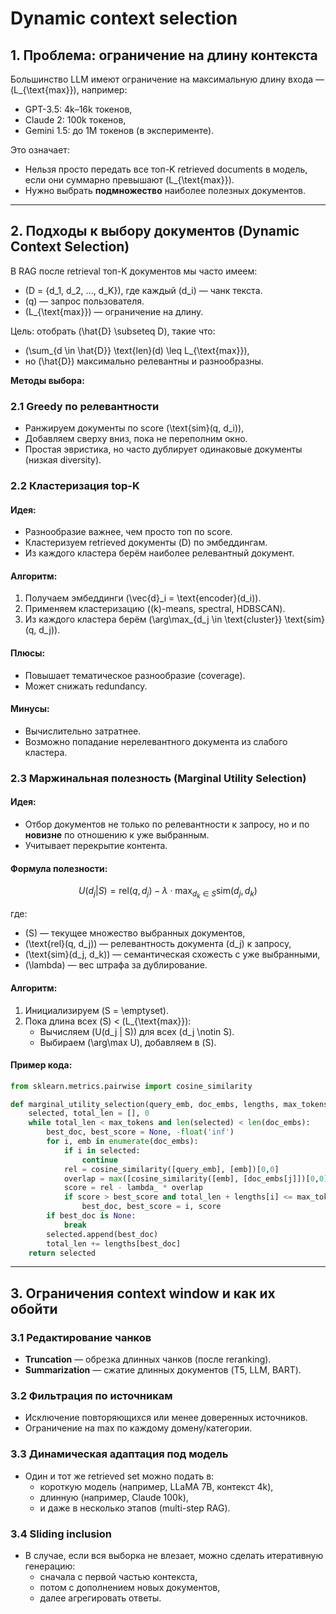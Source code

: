 # Dynamic context selection

## 1. Проблема: ограничение на длину контекста

Большинство LLM имеют ограничение на максимальную длину входа — \(L_{\text{max}}\), например:

- GPT-3.5: 4k–16k токенов,
- Claude 2: 100k токенов,
- Gemini 1.5: до 1M токенов (в эксперименте).

Это означает:

- Нельзя просто передать все топ-K retrieved documents в модель, если они суммарно превышают \(L_{\text{max}}\).
- Нужно выбрать **подмножество** наиболее полезных документов.

---

## 2. Подходы к выбору документов (Dynamic Context Selection)

В RAG после retrieval топ-K документов мы часто имеем:

- \(D = \{d_1, d_2, ..., d_K\}\), где каждый \(d_i\) — чанк текста.
- \(q\) — запрос пользователя.
- \(L_{\text{max}}\) — ограничение на длину.

Цель: отобрать \(\hat{D} \subseteq D\), такие что:

- \(\sum_{d \in \hat{D}} \text{len}(d) \leq L_{\text{max}}\),
- но \(\hat{D}\) максимально релевантны и разнообразны.

**Методы выбора:**

### 2.1 Greedy по релевантности

- Ранжируем документы по score \(\text{sim}(q, d_i)\),
- Добавляем сверху вниз, пока не переполним окно.
- Простая эвристика, но часто дублирует одинаковые документы (низкая diversity).

### 2.2 Кластеризация top-K

#### Идея:

- Разнообразие важнее, чем просто топ по score.
- Кластеризуем retrieved документы \(D\) по эмбеддингам.
- Из каждого кластера берём наиболее релевантный документ.

#### Алгоритм:

1. Получаем эмбеддинги \(\vec{d}_i = \text{encoder}(d_i)\).
2. Применяем кластеризацию (\(k\)-means, spectral, HDBSCAN).
3. Из каждого кластера берём \(\arg\max_{d_j \in \text{cluster}} \text{sim}(q, d_j)\).

#### Плюсы:

- Повышает тематическое разнообразие (coverage).
- Может снижать redundancy.

#### Минусы:

- Вычислительно затратнее.
- Возможно попадание нерелевантного документа из слабого кластера.

### 2.3 Маржинальная полезность (Marginal Utility Selection)

#### Идея:

- Отбор документов не только по релевантности к запросу, но и по **новизне** по отношению к уже выбранным.
- Учитывает перекрытие контента.

#### Формула полезности:

$$
U(d_j | S) = \text{rel}(q, d_j) - \lambda \cdot \max_{d_k \in S} \text{sim}(d_j, d_k)
$$

где:

- \(S\) — текущее множество выбранных документов,
- \(\text{rel}(q, d_j)\) — релевантность документа \(d_j\) к запросу,
- \(\text{sim}(d_j, d_k)\) — семантическая схожесть с уже выбранными,
- \(\lambda\) — вес штрафа за дублирование.

#### Алгоритм:

1. Инициализируем \(S = \emptyset\).
2. Пока длина всех \(S\) < \(L_{\text{max}}\):
   - Вычисляем \(U(d_j | S)\) для всех \(d_j \notin S\).
   - Выбираем \(\arg\max U\), добавляем в \(S\).

#### Пример кода:

```python
from sklearn.metrics.pairwise import cosine_similarity

def marginal_utility_selection(query_emb, doc_embs, lengths, max_tokens, lambda_=0.5):
    selected, total_len = [], 0
    while total_len < max_tokens and len(selected) < len(doc_embs):
        best_doc, best_score = None, -float('inf')
        for i, emb in enumerate(doc_embs):
            if i in selected:
                continue
            rel = cosine_similarity([query_emb], [emb])[0,0]
            overlap = max([cosine_similarity([emb], [doc_embs[j]])[0,0] for j in selected], default=0)
            score = rel - lambda_ * overlap
            if score > best_score and total_len + lengths[i] <= max_tokens:
                best_doc, best_score = i, score
        if best_doc is None:
            break
        selected.append(best_doc)
        total_len += lengths[best_doc]
    return selected
```

---

## 3. Ограничения context window и как их обойти

### 3.1 Редактирование чанков

- **Truncation** — обрезка длинных чанков (после reranking).
- **Summarization** — сжатие длинных документов (T5, LLM, BART).

### 3.2 Фильтрация по источникам

- Исключение повторяющихся или менее доверенных источников.
- Ограничение на max по каждому домену/категории.

### 3.3 Динамическая адаптация под модель

- Один и тот же retrieved set можно подать в:
  - короткую модель (например, LLaMA 7B, контекст 4k),
  - длинную (например, Claude 100k),
  - и даже в несколько этапов (multi-step RAG).

### 3.4 Sliding inclusion

- В случае, если вся выборка не влезает, можно сделать итеративную генерацию:
  - сначала с первой частью контекста,
  - потом с дополнением новых документов,
  - далее агрегировать ответы.
